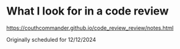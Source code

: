 # What I look for in a code review

https://couthcommander.github.io/code_review_review/notes.html

Originally scheduled for 12/12/2024
